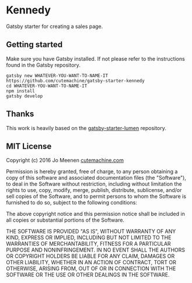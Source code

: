 # Kennedy

Gatsby starter for creating a sales page.


## Getting started

Make sure you have Gatsby installed. If not please refer to the instructions found in the Gatsby repository.

    gatsby new WHATEVER-YOU-WANT-TO-NAME-IT https://github.com/cutemachine/gatsby-starter-kennedy
    cd WHATEVER-YOU-WANT-TO-NAME-IT
    npm install
    gatsby develop


## Thanks

This work is heavily based on the [gatsby-starter-lumen](https://github.com/hb-gatsby/gatsby-starter-lumen) repository.


## MIT License

Copyright (c) 2016 Jo Meenen [cutemachine.com](http://cutemachine.com)

Permission is hereby granted, free of charge, to any person obtaining a copy of
this software and associated documentation files (the "Software"), to deal in
the Software without restriction, including without limitation the rights to
use, copy, modify, merge, publish, distribute, sublicense, and/or sell copies
of the Software, and to permit persons to whom the Software is furnished to do
so, subject to the following conditions:

The above copyright notice and this permission notice shall be included in all
copies or substantial portions of the Software.

THE SOFTWARE IS PROVIDED "AS IS", WITHOUT WARRANTY OF ANY KIND, EXPRESS OR
IMPLIED, INCLUDING BUT NOT LIMITED TO THE WARRANTIES OF MERCHANTABILITY,
FITNESS FOR A PARTICULAR PURPOSE AND NONINFRINGEMENT. IN NO EVENT SHALL THE
AUTHORS OR COPYRIGHT HOLDERS BE LIABLE FOR ANY CLAIM, DAMAGES OR OTHER
LIABILITY, WHETHER IN AN ACTION OF CONTRACT, TORT OR OTHERWISE, ARISING FROM,
OUT OF OR IN CONNECTION WITH THE SOFTWARE OR THE USE OR OTHER DEALINGS IN THE
SOFTWARE.
